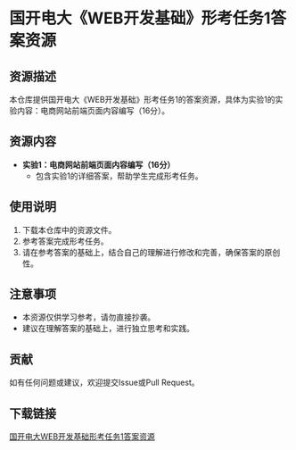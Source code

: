 # 国开电大《WEB开发基础》形考任务1答案资源

## 资源描述

本仓库提供国开电大《WEB开发基础》形考任务1的答案资源，具体为实验1的实验内容：电商网站前端页面内容编写（16分）。

## 资源内容

- **实验1：电商网站前端页面内容编写（16分）**
  - 包含实验1的详细答案，帮助学生完成形考任务。

## 使用说明

1. 下载本仓库中的资源文件。
2. 参考答案完成形考任务。
3. 请在参考答案的基础上，结合自己的理解进行修改和完善，确保答案的原创性。

## 注意事项

- 本资源仅供学习参考，请勿直接抄袭。
- 建议在理解答案的基础上，进行独立思考和实践。

## 贡献

如有任何问题或建议，欢迎提交Issue或Pull Request。

## 下载链接

[国开电大WEB开发基础形考任务1答案资源](https://pan.quark.cn/s/b714be14a1c9)